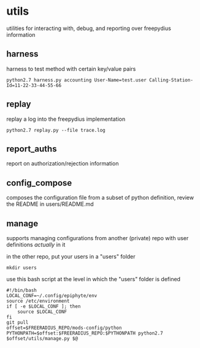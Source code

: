 utils
===

utilities for interacting with, debug, and reporting over freepydius information

## harness

harness to test method with certain key/value pairs
```
python2.7 harness.py accounting User-Name=test.user Calling-Station-Id=11-22-33-44-55-66
```

## replay

replay a log into the freepydius implementation
```
python2.7 replay.py --file trace.log
```

## report_auths

report on authorization/rejection information

## config_compose

composes the configuration file from a subset of python definition, review the README in users/README.md

## manage

supports managing configurations from another (private) repo with user definitions _actually_ in it

in the other repo, put your users in a "users" folder
```
mkdir users
```

use this bash script at the level in which the "users" folder is defined
```
#!/bin/bash
LOCAL_CONF=~/.config/epiphyte/env
source /etc/environment
if [ -e $LOCAL_CONF ]; then
    source $LOCAL_CONF
fi
git pull
offset=$FREERADIUS_REPO/mods-config/python
PYTHONPATH=$offset:$FREERADIUS_REPO:$PYTHONPATH python2.7 $offset/utils/manage.py $@
```
